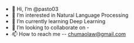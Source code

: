 - 👋 Hi, I’m @pasto03
- 👀 I’m interested in Natural Language Processing
- 🌱 I’m currently learning Deep Learning
- 💞 I’m looking to collaborate on -
- 📫 How to reach me -- chumaolaw@gmail.com

<!---
pasto03/pasto03 is a ✨ special ✨ repository because its `README.md` (this file) appears on your GitHub profile.
You can click the Preview link to take a look at your changes.
--->
